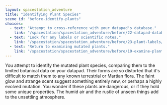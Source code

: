 ```yaml
---
layout: spacestation_adventure
title: "Identifying Plant Species"
scene_id: "before-identify-plants"
choices:
  - text: "Attempt to cross-reference with your datapad's database."
    link: "/spacestation/spacestation_adventure/before/22-datapad-database/"
  - text: "Look for any labels or scientific notes."
    link: "/spacestation/spacestation_adventure/before/23-plant-labels/"
  - text: "Return to examining mutated plants."
    link: "/spacestation/spacestation_adventure/before/19-examine-plants/"
---
```


You attempt to identify the mutated plant species, comparing them to the limited botanical data on your datapad. Their forms are so distorted that it's difficult to match them to any known terrestrial or Martian flora. The faint glow and strange scent suggest something entirely new, or perhaps a highly evolved mutation. You wonder if these plants are dangerous, or if they hold some unique properties. The humid air and the rustle of unseen things add to the unsettling atmosphere.
